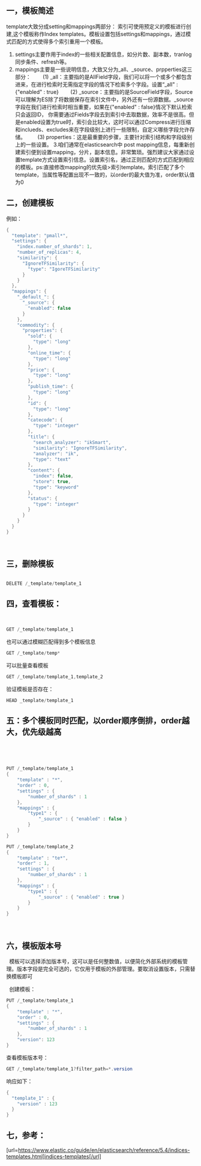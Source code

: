 ## 一，模板简述
template大致分成setting和mappings两部分：
索引可使用预定义的模板进行创建,这个模板称作Index templates。模板设置包括settings和mappings，通过模式匹配的方式使得多个索引重用一个模板。 
1. settings主要作用于index的一些相关配置信息，如分片数、副本数，tranlog同步条件、refresh等。
 
2. mappings主要是一些说明信息，大致又分为_all、_source、prpperties这三部分：
 
     (1) _all：主要指的是AllField字段，我们可以将一个或多个都包含进来，在进行检索时无需指定字段的情况下检索多个字段。设置“_all" : {"enabled" : true}
 
     (2) _source：主要指的是SourceField字段，Source可以理解为ES除了将数据保存在索引文件中，另外还有一份源数据。_source字段在我们进行检索时相当重要，如果在{"enabled" : false}情况下默认检索只会返回ID， 你需要通过Fields字段去到索引中去取数据，效率不是很高。但是enabled设置为true时，索引会比较大，这时可以通过Compress进行压缩和inclueds、excludes来在字段级别上进行一些限制，自定义哪些字段允许存储。
 
     (3) properties：这是最重要的步骤，主要针对索引结构和字段级别上的一些设置。
3.咱们通常在elasticsearch中 post mapping信息，每重新创建索引便到设置mapping，分片，副本信息。非常繁琐。强烈建议大家通过设置template方式设置索引信息。设置索引名，通过正则匹配的方式匹配到相应的模板。ps:直接修改mapping的优先级>索引template。索引匹配了多个template，当属性等配置出现不一致的，以order的最大值为准，order默认值为0
## 二，创建模板
例如：
 
```java
{
  "template": "pmall*",
  "settings": {
    "index.number_of_shards": 1,
    "number_of_replicas": 4,
    "similarity": {
      "IgnoreTFSimilarity": {
        "type": "IgoreTFSimilarity"
      }
    }
  },
  "mappings": {
    "_default_": {
      "_source": {
        "enabled": false
      }
    },
    "commodity": {
      "properties": {
        "sold": {
          "type": "long"
        },
        "online_time": {
          "type": "long"
        },
        "price": {
          "type": "long"
        },
        "publish_time": {
          "type": "long"
        },
        "id": {
          "type": "long"
        },
        "catecode": {
          "type": "integer"
        },
        "title": {
          "search_analyzer": "ikSmart",
          "similarity": "IgnoreTFSimilarity",
          "analyzer": "ik",
          "type": "text"
        },
        "content": {
          "index": false,
          "store": true,
          "type": "keyword"
        },
        "status": {
          "type": "integer"
        }
      }
    }
  }
}
```

 

## 三，删除模板

```java

DELETE /_template/template_1
```




## 四，查看模板：
 
```java
GET /_template/template_1
```


也可以通过模糊匹配得到多个模板信息
```java
GET /_template/temp* 
```


可以批量查看模板
```java
GET /_template/template_1,template_2
```


验证模板是否存在：
 
```java
HEAD _template/template_1
```


## 五：多个模板同时匹配，以order顺序倒排，order越大，优先级越高
 
```java

 
PUT /_template/template_1
{
    "template" : "*",
    "order" : 0,
    "settings" : {
        "number_of_shards" : 1
    },
    "mappings" : {
        "type1" : {
            "_source" : { "enabled" : false }
        }
    }
}

PUT /_template/template_2
{
    "template" : "te*",
    "order" : 1,
    "settings" : {
        "number_of_shards" : 1
    },
    "mappings" : {
        "type1" : {
            "_source" : { "enabled" : true }
        }
    }
}
```


 
## 六，模板版本号
 
模板可以选择添加版本号，这可以是任何整数值，以便简化外部系统的模板管理。版本字段是完全可选的，它仅用于模板的外部管理。要取消设置版本，只需替换模板即可

 
创建模板：

```java
PUT /_template/template_1
{
    "template" : "*",
    "order" : 0,
    "settings" : {
        "number_of_shards" : 1
    },
    "version": 123
}
```


查看模板版本号：

```java
GET /_template/template_1?filter_path=*.version
```



响应如下：

```java
{
  "template_1" : {
    "version" : 123
  }
}
```


## 七，参考：
[url=https://www.elastic.co/guide/en/elasticsearch/reference/5.4/indices-templates.html]indices-templates[/url]